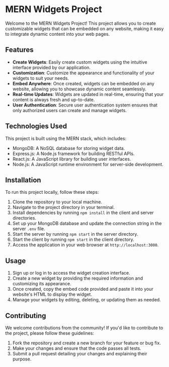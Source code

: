 # MERN Widgets Project

Welcome to the MERN Widgets Project! This project allows you to create customizable widgets that can be embedded on any website, making it easy to integrate dynamic content into your web pages.

## Features

- **Create Widgets**: Easily create custom widgets using the intuitive interface provided by our application.
- **Customization**: Customize the appearance and functionality of your widgets to suit your needs.
- **Embed Anywhere**: Once created, widgets can be embedded on any website, allowing you to showcase dynamic content seamlessly.
- **Real-time Updates**: Widgets are updated in real-time, ensuring that your content is always fresh and up-to-date.
- **User Authentication**: Secure user authentication system ensures that only authorized users can create and manage widgets.

## Technologies Used

This project is built using the MERN stack, which includes:

- MongoDB: A NoSQL database for storing widget data.
- Express.js: A Node.js framework for building RESTful APIs.
- React.js: A JavaScript library for building user interfaces.
- Node.js: A JavaScript runtime environment for server-side development.

## Installation

To run this project locally, follow these steps:

1. Clone the repository to your local machine.
2. Navigate to the project directory in your terminal.
3. Install dependencies by running `npm install` in the client and server directories.
4. Set up your MongoDB database and update the connection string in the server `.env` file.
5. Start the server by running `npm start` in the server directory.
6. Start the client by running `npm start` in the client directory.
7. Access the application in your web browser at `http://localhost:3000`.

## Usage

1. Sign up or log in to access the widget creation interface.
2. Create a new widget by providing the required information and customizing its appearance.
3. Once created, copy the embed code provided and paste it into your website's HTML to display the widget.
4. Manage your widgets by editing, deleting, or updating them as needed.

## Contributing

We welcome contributions from the community! If you'd like to contribute to the project, please follow these guidelines:

1. Fork the repository and create a new branch for your feature or bug fix.
2. Make your changes and ensure that the code passes all tests.
3. Submit a pull request detailing your changes and explaining their purpose.

